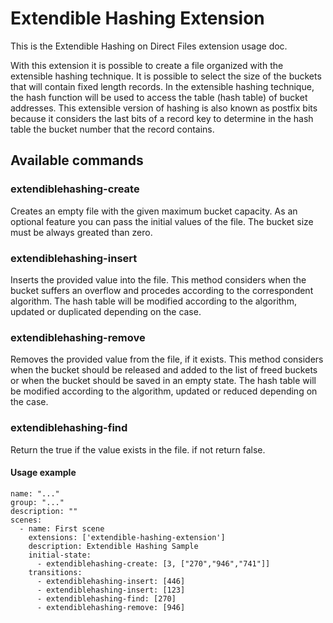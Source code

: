 # Extendible Hashing Extension

This is the Extendible Hashing on Direct Files extension usage doc.

With this extension it is possible to create a file organized with the extensible hashing technique. It is possible to select the size of the buckets that will contain fixed length records. 
In the extensible hashing technique, the hash function will be used to access the table (hash table) of bucket addresses. This extensible version of hashing is also known as postfix bits because it considers the last bits of a record key to determine in the hash table the bucket number that the record contains.
  
## Available commands

### extendiblehashing-create

Creates an empty file with the given maximum bucket capacity. As an optional feature you can pass the initial values of the file. The bucket size must be always greated than zero.

### extendiblehashing-insert

Inserts the provided value into the file. This method considers when the bucket suffers an overflow and procedes according to the correspondent algorithm. The hash table will be modified according to the algorithm, updated or duplicated depending on the case.

### extendiblehashing-remove

Removes the provided value from the file, if it exists. This method considers when the bucket should be released and added to the list of freed buckets or when the bucket should be saved in an empty state. The hash table will be modified according to the algorithm, updated or reduced depending on the case.

### extendiblehashing-find

Return the true if the value exists in the file. if not return false.

#### Usage example

```
name: "..."
group: "..."
description: ""
scenes:
  - name: First scene
    extensions: ['extendible-hashing-extension']
    description: Extendible Hashing Sample
    initial-state:
      - extendiblehashing-create: [3, ["270","946","741"]]
    transitions:
      - extendiblehashing-insert: [446]
      - extendiblehashing-insert: [123]
      - extendiblehashing-find: [270]
      - extendiblehashing-remove: [946]
```